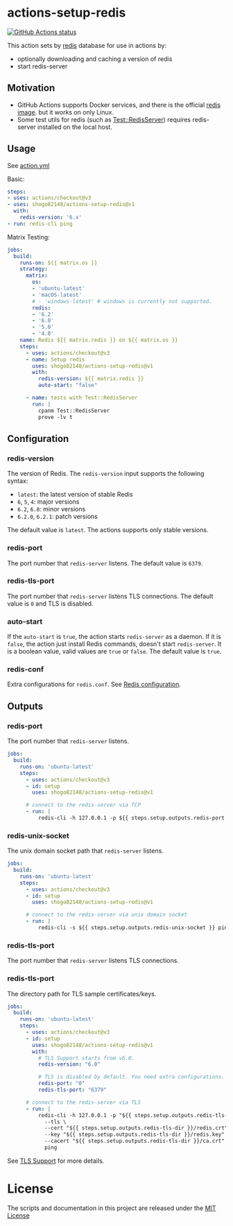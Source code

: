 # actions-setup-redis

<p align="left">
  <a href="https://github.com/shogo82148/actions-setup-redis"><img alt="GitHub Actions status" src="https://github.com/shogo82148/actions-setup-redis/workflows/Test/badge.svg"></a>
</p>

This action sets by [redis](https://redis.io/) database for use in actions by:

- optionally downloading and caching a version of redis
- start redis-server

## Motivation

- GitHub Actions supports Docker services, and there is the official [redis image](https://hub.docker.com/_/redis). but it works on only Linux.
- Some test utils for redis (such as [Test::RedisServer](https://metacpan.org/pod/Test::RedisServer)) requires redis-server installed on the local host.

## Usage

See [action.yml](action.yml)

Basic:
```yaml
steps:
- uses: actions/checkout@v3
- uses: shogo82148/actions-setup-redis@v1
  with:
    redis-version: '6.x'
- run: redis-cli ping
```

Matrix Testing:
```yaml
jobs:
  build:
    runs-on: ${{ matrix.os }}
    strategy:
      matrix:
        os:
        - 'ubuntu-latest'
        - 'macOS-latest'
        # - 'windows-latest' # windows is currently not supported.
        redis:
        - '6.2'
        - '6.0'
        - '5.0'
        - '4.0'
    name: Redis ${{ matrix.redis }} on ${{ matrix.os }}
    steps:
      - uses: actions/checkout@v3
      - name: Setup redis
        uses: shogo82148/actions-setup-redis@v1
        with:
          redis-version: ${{ matrix.redis }}
          auto-start: "false"

      - name: tests with Test::RedisServer
        run: |
          cpanm Test::RedisServer
          prove -lv t
```

## Configuration

### redis-version

The version of Redis.
The `redis-version` input supports the following syntax:

- `latest`: the latest version of stable Redis
- `6`, `5`, `4`: major versions
- `6.2`, `6.0`: minor versions
- `6.2.0`, `6.2.1`: patch versions

The default value is `latest`.
The actions supports only stable versions.

### redis-port

The port number that `redis-server` listens.
The default value is `6379`.

### redis-tls-port

The port number that `redis-server` listens TLS connections.
The default value is `0` and TLS is disabled.

### auto-start

If the `auto-start` is `true`, the action starts `redis-server` as a daemon.
If it is `false`, the action just install Redis commands, doesn't start `redis-server`.
It is a boolean value, valid values are `true` or `false`.
The default value is `true`.

### redis-conf

Extra configurations for `redis.conf`.
See [Redis configuration](https://redis.io/topics/config).

## Outputs

### redis-port

The port number that `redis-server` listens.

```yaml
jobs:
  build:
    runs-on: 'ubuntu-latest'
    steps:
      - uses: actions/checkout@v3
      - id: setup
        uses: shogo82148/actions-setup-redis@v1

      # connect to the redis-server via TCP
      - run: |
          redis-cli -h 127.0.0.1 -p ${{ steps.setup.outputs.redis-port }} ping
```

### redis-unix-socket

The unix domain socket path that `redis-server` listens.

```yaml
jobs:
  build:
    runs-on: 'ubuntu-latest'
    steps:
      - uses: actions/checkout@v3
      - id: setup
        uses: shogo82148/actions-setup-redis@v1

      # connect to the redis-server via unix domain socket
      - run: |
          redis-cli -s ${{ steps.setup.outputs.redis-unix-socket }} ping
```

### redis-tls-port

The port number that `redis-server` listens TLS connections.

### redis-tls-port

The directory path for TLS sample certificates/keys.

```yaml
jobs:
  build:
    runs-on: 'ubuntu-latest'
    steps:
      - uses: actions/checkout@v3
      - id: setup
        uses: shogo82148/actions-setup-redis@v1
        with:
          # TLS Support starts from v6.0.
          redis-version: "6.0"

          # TLS is disabled by default. You need extra configurations.
          redis-port: "0"
          redis-tls-port: "6379"

      # connect to the redis-server via TLS
      - run: |
          redis-cli -h 127.0.0.1 -p "${{ steps.setup.outputs.redis-tls-port }}" \
            --tls \
            --cert "${{ steps.setup.outputs.redis-tls-dir }}/redis.crt" \
            --key "${{ steps.setup.outputs.redis-tls-dir }}/redis.key" \
            --cacert "${{ steps.setup.outputs.redis-tls-dir }}/ca.crt" \
            ping
```

See [TLS Support](https://redis.io/topics/encryption) for more details.

# License

The scripts and documentation in this project are released under the [MIT License](LICENSE)
